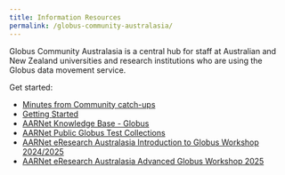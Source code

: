 ```yaml
---
title: Information Resources
permalink: /globus-community-australasia/
---
```


Globus Community Australasia is a central hub for staff at Australian and New Zealand universities and research institutions who are using the Globus data movement service.

Get started:

* [Minutes from Community catch-ups](https://github.com/AARNet/Globus-Community/tree/main/globus-community-australasia/community-updates)
* [Getting Started](./getting_started.html)
* [AARNet Knowledge Base - Globus](https://support.aarnet.edu.au/hc/en-us/categories/5318479482767-Globus)
* [AARNet Public Globus Test Collections](./aarnet_globus_collections.html)
* [AARNet eResearch Australasia Introduction to Globus Workshop 2024/2025](./workshops/intro_to_globus_workshop/)
* [AARNet eResearch Australasia Advanced Globus Workshop 2025](./workshops/advanced_globus_workshop/)
